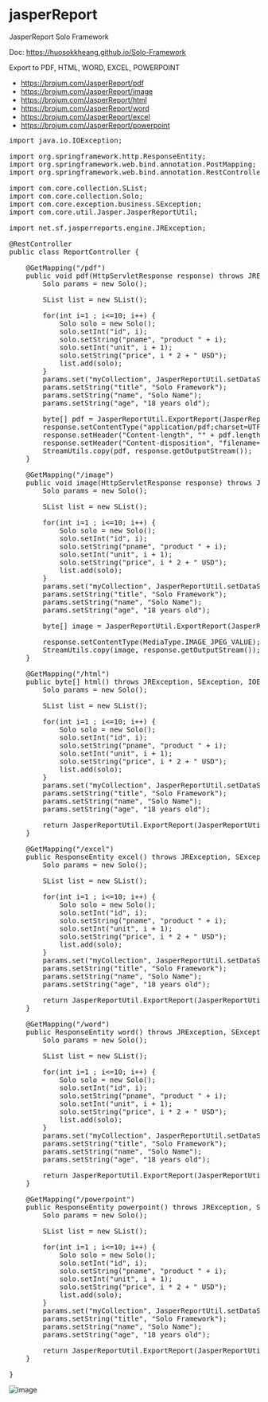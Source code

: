 # jasperReport
JasperReport Solo Framework

Doc: https://huosokkheang.github.io/Solo-Framework

Export to PDF, HTML, WORD, EXCEL, POWERPOINT

- https://brojum.com/JasperReport/pdf
- https://brojum.com/JasperReport/image
- https://brojum.com/JasperReport/html
- https://brojum.com/JasperReport/word
- https://brojum.com/JasperReport/excel
- https://brojum.com/JasperReport/powerpoint

<pre>
import java.io.IOException;

import org.springframework.http.ResponseEntity;
import org.springframework.web.bind.annotation.PostMapping;
import org.springframework.web.bind.annotation.RestController;

import com.core.collection.SList;
import com.core.collection.Solo;
import com.core.exception.business.SException;
import com.core.util.Jasper.JasperReportUtil;

import net.sf.jasperreports.engine.JRException;

@RestController
public class ReportController {
	
	@GetMapping("/pdf")
	public void pdf(HttpServletResponse response) throws JRException, SException, IOException{
		Solo params = new Solo();
		
		SList list = new SList();
		
		for(int i=1 ; i<=10; i++) {
			Solo solo = new Solo();
			solo.setInt("id", i);
			solo.setString("pname", "product " + i);
			solo.setInt("unit", i + 1);
			solo.setString("price", i * 2 + " USD");
			list.add(solo);
		}		
		params.set("myCollection", JasperReportUtil.setDataSource(list));
		params.setString("title", "Solo Framework");
		params.setString("name", "Solo Name");
		params.setString("age", "18 years old");
		
		byte[] pdf = JasperReportUtil.ExportReport(JasperReportUtil.PDF, params, "jasper/test", "pdfFileName").getBody();
		response.setContentType("application/pdf;charset=UTF-8");
		response.setHeader("Content-length", "" + pdf.length);
		response.setHeader("Content-disposition", "filename=" + "pgg.pdf");
        StreamUtils.copy(pdf, response.getOutputStream());
	}
	
	@GetMapping("/image")
	public void image(HttpServletResponse response) throws JRException, SException, IOException{
		Solo params = new Solo();
		
		SList list = new SList();
		
		for(int i=1 ; i<=10; i++) {
			Solo solo = new Solo();
			solo.setInt("id", i);
			solo.setString("pname", "product " + i);
			solo.setInt("unit", i + 1);
			solo.setString("price", i * 2 + " USD");
			list.add(solo);
		}		
		params.set("myCollection", JasperReportUtil.setDataSource(list));
		params.setString("title", "Solo Framework");
		params.setString("name", "Solo Name");
		params.setString("age", "18 years old");
		
		byte[] image = JasperReportUtil.ExportReport(JasperReportUtil.IMAGE, params, "jasper/test", "imageFileName").getBody();
		
		response.setContentType(MediaType.IMAGE_JPEG_VALUE);
        StreamUtils.copy(image, response.getOutputStream());
	}
	
	@GetMapping("/html")
	public byte[] html() throws JRException, SException, IOException{
		Solo params = new Solo();
		
		SList list = new SList();
		
		for(int i=1 ; i<=10; i++) {
			Solo solo = new Solo();
			solo.setInt("id", i);
			solo.setString("pname", "product " + i);
			solo.setInt("unit", i + 1);
			solo.setString("price", i * 2 + " USD");
			list.add(solo);
		}		
		params.set("myCollection", JasperReportUtil.setDataSource(list));
		params.setString("title", "Solo Framework");
		params.setString("name", "Solo Name");
		params.setString("age", "18 years old");

		return JasperReportUtil.ExportReport(JasperReportUtil.HTML, params, "jasper/test", "htmlFileName").getBody();
	}
	
	@GetMapping("/excel")
	public ResponseEntity<byte[]> excel() throws JRException, SException, IOException{
		Solo params = new Solo();
		
		SList list = new SList();
		
		for(int i=1 ; i<=10; i++) {
			Solo solo = new Solo();
			solo.setInt("id", i);
			solo.setString("pname", "product " + i);
			solo.setInt("unit", i + 1);
			solo.setString("price", i * 2 + " USD");
			list.add(solo);
		}		
		params.set("myCollection", JasperReportUtil.setDataSource(list));
		params.setString("title", "Solo Framework");
		params.setString("name", "Solo Name");
		params.setString("age", "18 years old");
		
		return JasperReportUtil.ExportReport(JasperReportUtil.EXCEL, params, "jasper/test", "ExcelFileName");
	}
	
	@GetMapping("/word")
	public ResponseEntity<byte[]> word() throws JRException, SException, IOException{
		Solo params = new Solo();
		
		SList list = new SList();
		
		for(int i=1 ; i<=10; i++) {
			Solo solo = new Solo();
			solo.setInt("id", i);
			solo.setString("pname", "product " + i);
			solo.setInt("unit", i + 1);
			solo.setString("price", i * 2 + " USD");
			list.add(solo);
		}		
		params.set("myCollection", JasperReportUtil.setDataSource(list));
		params.setString("title", "Solo Framework");
		params.setString("name", "Solo Name");
		params.setString("age", "18 years old");
		
		return JasperReportUtil.ExportReport(JasperReportUtil.WORD, params, "jasper/test", "wordFileName");
	}
	
	@GetMapping("/powerpoint")
	public ResponseEntity<byte[]> powerpoint() throws JRException, SException, IOException{
		Solo params = new Solo();
		
		SList list = new SList();
		
		for(int i=1 ; i<=10; i++) {
			Solo solo = new Solo();
			solo.setInt("id", i);
			solo.setString("pname", "product " + i);
			solo.setInt("unit", i + 1);
			solo.setString("price", i * 2 + " USD");
			list.add(solo);
		}		
		params.set("myCollection", JasperReportUtil.setDataSource(list));
		params.setString("title", "Solo Framework");
		params.setString("name", "Solo Name");
		params.setString("age", "18 years old");
		
		return JasperReportUtil.ExportReport(JasperReportUtil.POWERPOINT, params, "jasper/test", "powerPointFileName");
	}

}
</pre>

![image](https://user-images.githubusercontent.com/35053923/220713972-0f170699-0f37-4625-af6e-ebd30ee9bbf3.png)
